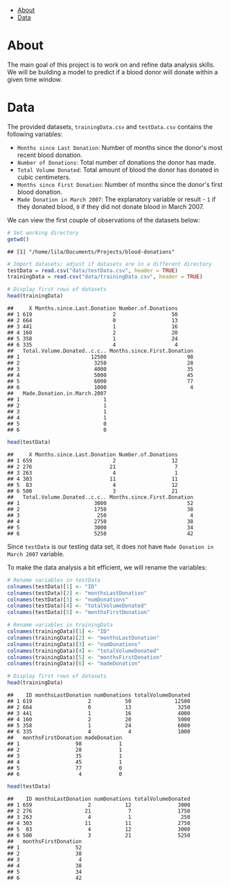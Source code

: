 -   [About](#about)
-   [Data](#data)

About
=====

The main goal of this project is to work on and refine data analysis skills. We will be building a model to predict if a blood donor will donate within a given time window.

Data
====

The provided datasets, `trainingData.csv` and `testData.csv` contains the following variables:

-   `Months since Last Donation`: Number of months since the donor's most recent blood donation.
-   `Number of Donations`: Total number of donations the donor has made.
-   `Total Volume Donated`: Total amount of blood the donor has donated in cubic centimeters.
-   `Months since First Donation`: Number of months since the donor's first blood donation.
-   `Made Donation in March 2007`: The explanatory variable or result - `1` if they donated blood, `0` if they did not donate blood in March 2007.

We can view the first couple of observations of the datasets below:

``` r
# Set working directory
getwd()
```

    ## [1] "/home/lila/Documents/Projects/blood-donations"

``` r
# Import datasets; adjust if datasets are in a different directory
testData = read.csv("data/testData.csv", header = TRUE)
trainingData = read.csv("data/trainingData.csv", header = TRUE)

# Display first rows of datasets
head(trainingData)
```

    ##     X Months.since.Last.Donation Number.of.Donations
    ## 1 619                          2                  50
    ## 2 664                          0                  13
    ## 3 441                          1                  16
    ## 4 160                          2                  20
    ## 5 358                          1                  24
    ## 6 335                          4                   4
    ##   Total.Volume.Donated..c.c.. Months.since.First.Donation
    ## 1                       12500                          98
    ## 2                        3250                          28
    ## 3                        4000                          35
    ## 4                        5000                          45
    ## 5                        6000                          77
    ## 6                        1000                           4
    ##   Made.Donation.in.March.2007
    ## 1                           1
    ## 2                           1
    ## 3                           1
    ## 4                           1
    ## 5                           0
    ## 6                           0

``` r
head(testData)
```

    ##     X Months.since.Last.Donation Number.of.Donations
    ## 1 659                          2                  12
    ## 2 276                         21                   7
    ## 3 263                          4                   1
    ## 4 303                         11                  11
    ## 5  83                          4                  12
    ## 6 500                          3                  21
    ##   Total.Volume.Donated..c.c.. Months.since.First.Donation
    ## 1                        3000                          52
    ## 2                        1750                          38
    ## 3                         250                           4
    ## 4                        2750                          38
    ## 5                        3000                          34
    ## 6                        5250                          42

Since `testData` is our testing data set, it does not have `Made Donation in March 2007` variable.

To make the data analysis a bit efficient, we will rename the variables:

``` r
# Rename variables in testData
colnames(testData)[1] <- "ID"
colnames(testData)[2] <- "monthsLastDonation"
colnames(testData)[3] <- "numDonations"
colnames(testData)[4] <- "totalVolumeDonated"
colnames(testData)[5] <- "monthsFirstDonation"

# Rename variables in trainingData
colnames(trainingData)[1] <- "ID"
colnames(trainingData)[2] <- "monthsLastDonation"
colnames(trainingData)[3] <- "numDonations"
colnames(trainingData)[4] <- "totalVolumeDonated"
colnames(trainingData)[5] <- "monthsFirstDonation"
colnames(trainingData)[6] <- "madeDonation"

# Display first rows of datasets
head(trainingData)
```

    ##    ID monthsLastDonation numDonations totalVolumeDonated
    ## 1 619                  2           50              12500
    ## 2 664                  0           13               3250
    ## 3 441                  1           16               4000
    ## 4 160                  2           20               5000
    ## 5 358                  1           24               6000
    ## 6 335                  4            4               1000
    ##   monthsFirstDonation madeDonation
    ## 1                  98            1
    ## 2                  28            1
    ## 3                  35            1
    ## 4                  45            1
    ## 5                  77            0
    ## 6                   4            0

``` r
head(testData)
```

    ##    ID monthsLastDonation numDonations totalVolumeDonated
    ## 1 659                  2           12               3000
    ## 2 276                 21            7               1750
    ## 3 263                  4            1                250
    ## 4 303                 11           11               2750
    ## 5  83                  4           12               3000
    ## 6 500                  3           21               5250
    ##   monthsFirstDonation
    ## 1                  52
    ## 2                  38
    ## 3                   4
    ## 4                  38
    ## 5                  34
    ## 6                  42
